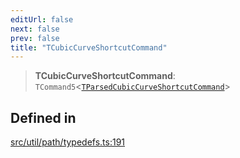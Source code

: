 ```yaml
---
editUrl: false
next: false
prev: false
title: "TCubicCurveShortcutCommand"
---
```


> **TCubicCurveShortcutCommand**: `TCommand5`\<[`TParsedCubicCurveShortcutCommand`](/api/namespaces/util/type-aliases/tparsedcubiccurveshortcutcommand/)\>

## Defined in

[src/util/path/typedefs.ts:191](https://github.com/fabricjs/fabric.js/blob/v6.0.0-rc4/src/util/path/typedefs.ts#L191)
